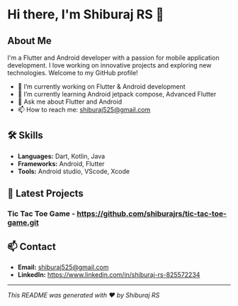 # Hi there, I'm Shiburaj RS 👋


## About Me

I'm a Flutter and Android developer with a passion for mobile application development. I love working on innovative projects and exploring new technologies. Welcome to my GitHub profile!

- 🔭 I’m currently working on Flutter & Android development
- 🌱 I’m currently learning Android jetpack compose, Advanced Flutter
- 💬 Ask me about Flutter and Android
- 📫 How to reach me: shiburaj525@gmail.com

## 🛠️ Skills

- **Languages:** Dart, Kotlin, Java
- **Frameworks:** Android, Flutter
- **Tools:** Android studio, VScode, Xcode


## 🚀 Latest Projects

### Tic Tac Toe Game - https://github.com/shiburajrs/tic-tac-toe-game.git




## 📫 Contact

- **Email:** shiburaj525@gmail.com
- **LinkedIn:** https://www.linkedin.com/in/shiburaj-rs-825572234


---

*This README was generated with ❤️ by Shiburaj RS*
